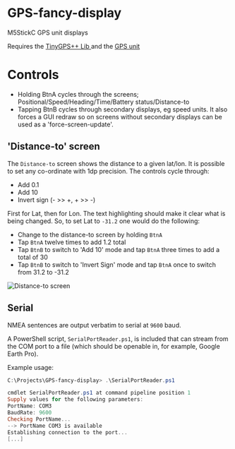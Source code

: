# GPS-fancy-display
 M5StickC GPS unit displays


Requires the [TinyGPS++ Lib ](http://arduiniana.org/libraries/tinygpsplus/) and the [GPS unit](https://shop.m5stack.com/products/mini-gps-bds-unit)

# Controls

- Holding BtnA cycles through the screens; Positional/Speed/Heading/Time/Battery status/Distance-to
- Tapping BtnB cycles through secondary displays, eg speed units. It also forces a GUI redraw so on screens without secondary displays can be used as a 'force-screen-update'.

## 'Distance-to' screen

The `Distance-to` screen shows the distance to a given lat/lon. It is possible to set any co-ordinate with 1dp precision. The controls cycle through:

- Add 0.1
- Add 10
- Invert sign (- >> +, + >> -)

First for Lat, then for Lon. The text highlighting should make it clear what is being changed. So, to set Lat to `-31.2` one would do the following:

- Change to the distance-to screen by holding `BtnA`
- Tap `BtnA` twelve times to add 1.2 total
- Tap `BtnB` to switch to 'Add 10' mode and tap `BtnA` three times to add a total of 30
- Tap `BtnB` to switch to 'Invert Sign' mode and tap `BtnA` once to switch from 31.2 to -31.2

![Distance-to screen](https://i.imgur.com/jnB24MG.jpeg)


## Serial

NMEA sentences are output verbatim to serial at `9600` baud.

A PowerShell script, `SerialPortReader.ps1`, is included that can stream from the COM port to a file (which should be openable in, for example, Google Earth Pro).

Example usage:

```PowerShell
C:\Projects\GPS-fancy-display> .\SerialPortReader.ps1

cmdlet SerialPortReader.ps1 at command pipeline position 1
Supply values for the following parameters:
PortName: COM3
BaudRate: 9600
Checking PortName...
--> PortName COM3 is available
Establishing connection to the port...
[...]
```